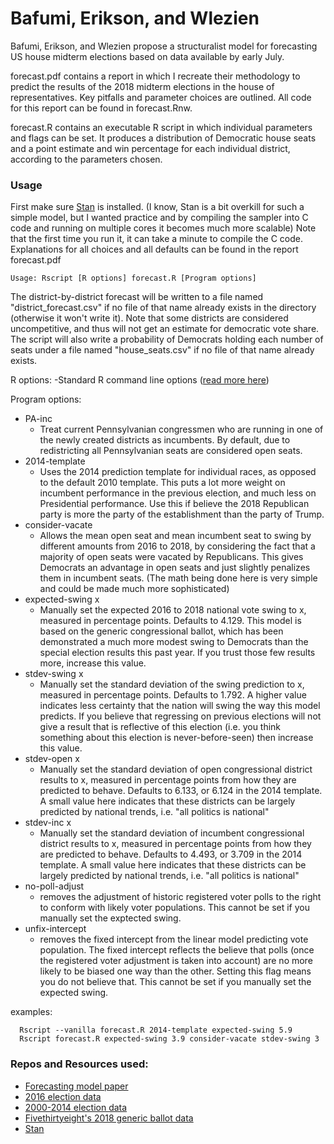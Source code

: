 # Bafumi, Erikson, and Wlezien

Bafumi, Erikson, and Wlezien propose a structuralist model for forecasting US house midterm elections based on data available by early July.

forecast.pdf contains a report in which I recreate their methodology to predict the results of the 2018 midterm elections in the house of representatives. Key pitfalls and parameter choices are outlined. All code for this report can be found in forecast.Rnw.

forecast.R contains an executable R script in which individual parameters and flags can be set. It produces a distribution of Democratic house seats and a point estimate and win percentage for each individual district, according to the parameters chosen.

### Usage
First make sure [Stan](http://mc-stan.org/) is installed. (I know, Stan is a bit overkill for such a simple model, but I wanted practice and by compiling the sampler into C code and running on multiple cores it becomes much more scalable) Note that the first time you run it, it can take a minute to compile the C code. Explanations for all choices and all defaults can be found in the report forecast.pdf

```console
Usage: Rscript [R options] forecast.R [Program options]
```

The district-by-district forecast will be written to a file named "district_forecast.csv" if no file of that name already exists in the directory (otherwise it won't write it). Note that some districts are considered uncompetitive, and thus will not get an estimate for democratic vote share. The script will also write a probability of Democrats holding each number of seats under a file named "house_seats.csv" if no file of that name already exists.

R options:
  -Standard R command line options ([read more here](https://stat.ethz.ch/R-manual/R-devel/library/base/html/Startup.html))

Program options:
* PA-inc
    * Treat current Pennsylvanian congressmen who are running in one of the newly created districts as incumbents. By default, due to redistricting all Pennsylvanian seats are considered open seats.
* 2014-template
    * Uses the 2014 prediction template for individual races, as opposed to the default 2010 template. This puts a lot more weight on incumbent performance in the previous election, and much less on Presidential performance. Use this if believe the 2018 Republican party is more the party of the establishment than the party of Trump. 
* consider-vacate
    * Allows the mean open seat and mean incumbent seat to swing by different amounts from 2016 to 2018, by considering the fact that a majority of open seats were vacated by Republicans. This gives Democrats an advantage in open seats and just slightly penalizes them in incumbent seats. (The math being done here is very simple and could be made much more sophisticated)
* expected-swing x
    * Manually set the expected 2016 to 2018 national vote swing to x, measured in percentage points. Defaults to 4.129. This model is based on the generic congressional ballot, which has been demonstrated a much more modest swing to Democrats than the special election results this past year. If you trust those few results more, increase this value. 
* stdev-swing x
    * Manually set the standard deviation of the swing prediction to x, measured in percentage points. Defaults to 1.792. A higher value indicates less certainty that the nation will swing the way this model predicts. If you believe that regressing on previous elections will not give a result that is reflective of this election (i.e. you think something about this election is never-before-seen) then increase this value. 
* stdev-open x
    * Manually set the standard deviation of open congressional district results to x, measured in percentage points from how they are predicted to behave. Defaults to 6.133, or 6.124 in the 2014 template. A small value here indicates that these districts can be largely predicted by national trends, i.e. "all politics is national"
* stdev-inc x
    * Manually set the standard deviation of incumbent congressional district results to x, measured in percentage points from how they are predicted to behave. Defaults to 4.493, or 3.709 in the 2014 template. A small value here indicates that these districts can be largely predicted by national trends, i.e. "all politics is national"
* no-poll-adjust
    * removes the adjustment of historic registered voter polls to the right to conform with likely voter populations. This cannot be set if you manually set the exptected swing.
* unfix-intercept
    * removes the fixed intercept from the linear model predicting vote population. The fixed intercept reflects the believe that polls (once the registered voter adjustment is taken into account) are no more likely to be biased one way than the other. Setting this flag means you do not believe that. This cannot be set if you manually set the expected swing.

examples:
```console
  Rscript --vanilla forecast.R 2014-template expected-swing 5.9
  Rscript forecast.R expected-swing 3.9 consider-vacate stdev-swing 3
```

### Repos and Resources used:

* [Forecasting model paper](https://www.cambridge.org/core/journals/ps-political-science-and-politics/article/div-classtitlenational-polls-district-information-and-house-seats-forecasting-the-2014-midterm-electiondiv/30AA4C783033BC766ADC110C9317EB33)
* [2016 election data](https://github.com/Prooffreader/election_2016_data)
* [2000-2014 election data](https://github.com/timothyrenner/fec-election-results)
* [Fivethirtyeight's 2018 generic ballot data](https://github.com/fivethirtyeight/data/tree/master/congress-generic-ballot)
* [Stan](http://mc-stan.org/)
